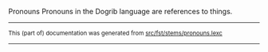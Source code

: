 Pronouns
Pronouns in the Dogrib language are references to things.

* * *

<small>This (part of) documentation was generated from [src/fst/stems/pronouns.lexc](https://github.com/giellalt/lang-dgr/blob/main/src/fst/stems/pronouns.lexc)</small>

---

